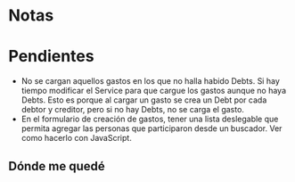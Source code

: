 # Notas
# Pendientes
* No se cargan aquellos gastos en los que no halla habido Debts. Si hay tiempo modificar el Service para que cargue los gastos aunque no haya Debts. Esto es porque al cargar un gasto se crea un Debt por cada debtor y creditor, pero si no hay Debts, no se carga el gasto.
* En el formulario de creación de gastos, tener una lista deslegable que permita agregar las personas que participaron desde un buscador. Ver como hacerlo con JavaScript.


## Dónde me quedé
